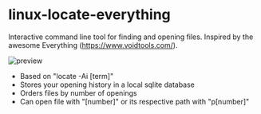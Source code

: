 # linux-locate-everything
Interactive command line tool for finding and opening files. Inspired by the awesome Everything (https://www.voidtools.com/).

![preview](http://i.imgur.com/vqBtFik.png)

- Based on "locate -Ai [term]"
- Stores your opening history in a local sqlite database
- Orders files by number of openings
- Can open file with "[number]" or its respective path with "p[number]"
